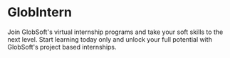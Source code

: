 # GlobIntern
Join GlobSoft's virtual internship programs and take your soft skills to the next level. Start learning today only and unlock your full potential with GlobSoft's project based internships.
